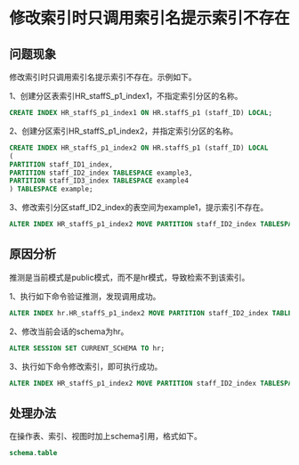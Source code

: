 # 修改索引时只调用索引名提示索引不存在

## 问题现象

修改索引时只调用索引名提示索引不存在。示例如下。

1、创建分区表索引HR_staffS_p1_index1，不指定索引分区的名称。

```sql
CREATE INDEX HR_staffS_p1_index1 ON HR.staffS_p1 (staff_ID) LOCAL;
```

2、创建分区索引HR_staffS_p1_index2，并指定索引分区的名称。

```sql
CREATE INDEX HR_staffS_p1_index2 ON HR.staffS_p1 (staff_ID) LOCAL
(
PARTITION staff_ID1_index,
PARTITION staff_ID2_index TABLESPACE example3,
PARTITION staff_ID3_index TABLESPACE example4
) TABLESPACE example;
```

3、修改索引分区staff_ID2_index的表空间为example1，提示索引不存在。

```sql
ALTER INDEX HR_staffS_p1_index2 MOVE PARTITION staff_ID2_index TABLESPACE example1;
```




## 原因分析

推测是当前模式是public模式，而不是hr模式，导致检索不到该索引。

1、执行如下命令验证推测，发现调用成功。

```sql
ALTER INDEX hr.HR_staffS_p1_index2 MOVE PARTITION staff_ID2_index TABLESPACE example1;
```

2、修改当前会话的schema为hr。

```sql
ALTER SESSION SET CURRENT_SCHEMA TO hr;
```

3、执行如下命令修改索引，即可执行成功。

```sql
ALTER INDEX HR_staffS_p1_index2 MOVE PARTITION staff_ID2_index TABLESPACE example1;
```

## 处理办法

在操作表、索引、视图时加上schema引用，格式如下。

```sql
schema.table
```